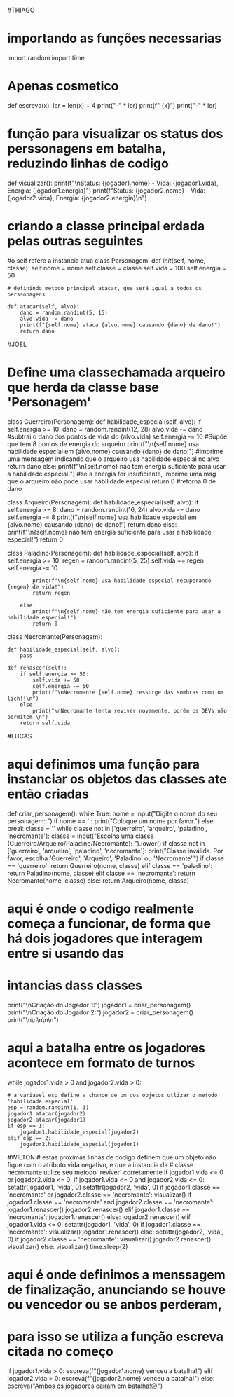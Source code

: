#THIAGO
# importando as funções necessarias
import random
import time

# Apenas cosmetico
def escreva(x):
    ler = len(x) + 4
    print("-" * ler)
    print(f"  {x}")
    print("-" * ler)

# função para visualizar os status dos perssonagens em batalha, reduzindo linhas de codigo


def visualizar():
    print(f"\nStatus: {jogador1.nome} - Vida: {jogador1.vida}, Energia: {jogador1.energia}")
    print(f"Status: {jogador2.nome} - Vida: {jogador2.vida}, Energia: {jogador2.energia}\n")


# criando a classe principal erdada pelas outras seguintes
#o self refere a instancia atua
class Personagem:
    def _init_(self, nome, classe):
        self.nome = nome
        self.classe = classe
        self.vida = 100
        self.energia = 50

    # definindo metodo principal atacar, que será igual a todos os perssonagens

    def atacar(self, alvo):
        dano = random.randint(5, 15)
        alvo.vida -= dano
        print(f"{self.nome} ataca {alvo.nome} causando {dano} de dano!")
        return dano

#JOEL
# Define uma classechamada arqueiro que herda da classe base 'Personagem'

class Guerreiro(Personagem):
    def habilidade_especial(self, alvo):
        if self.energia >= 10:
            dano = random.randint(12, 28)
            alvo.vida -= dano     #subtrai o dano dos pontos de vida do (alvo.vida)
            self.energia -= 10    #Supõe  que tem 8 pontos de energia do arqueiro
            print(f"\n{self.nome} usa habilidade especial em {alvo.nome} causando {dano} de dano!") #imprime uma mensagem indicando que o arqueiro usa habilidade especial no alvo
            return dano
        else:
            print(f"\n{self.nome} não tem energia suficiente para usar a habilidade especial!")  #se a energia for insuficiente, imprime uma msg que o arqueiro não pode usar habilidade especial
            return 0      #retorna 0 de dano

class Arqueiro(Personagem):
    def habilidade_especial(self, alvo):
        if self.energia >= 8:
            dano = random.randint(16, 24)
            alvo.vida -= dano
            self.energia -= 8
            print(f"\n{self.nome} usa habilidade especial em {alvo.nome} causando {dano} de dano!")
            return dano
        else:
            print(f"\n{self.nome} não tem energia suficiente para usar a habilidade especial!")
            return 0


class Paladino(Personagem):
    def habilidade_especial(self, alvo):
        if self.energia >= 10:
            regen = random.randint(5, 25)
            self.vida += regen
            self.energia -= 10

            print(f"\n{self.nome} usa habilidade especial recuperando {regen} de vida!")
            return regen

        else:
            print(f"\n{self.nome} não tem energia suficiente para usar a habilidade especial!")
            return 0


class Necromante(Personagem):

    def habilidade_especial(self, alvo):
        pass

    def renascer(self):
        if self.energia >= 50:
            self.vida += 50
            self.energia -= 50
            print(f"\nNecromante {self.nome} ressurge das sombras como um lich!!\n")
        else:
            print("\nNecromante tenta reviver novamente, porém os DEVs não permitem.\n")
        return self.vida

#LUCAS
# aqui definimos uma função para instanciar os objetos das classes ate então criadas
def criar_personagem():
    while True:
        nome = input("Digite o nome do seu personagem: ")
        if nome == '':
            print("Coloque um nome por favor.")
        else:
            break
    classe = ''
    while classe not in ['guerreiro', 'arqueiro', 'paladino', 'necromante']:
        classe = input("Escolha uma classe (Guerreiro/Arqueiro/Paladino/Necromante): ").lower()
        if classe not in ['guerreiro', 'arqueiro', 'paladino', 'necromante']:
            print("Classe inválida. Por favor, escolha 'Guerreiro', 'Arqueiro', 'Paladino' ou 'Necromante'.")
    if classe == 'guerreiro':
        return Guerreiro(nome, classe)
    elif classe == 'paladino':
        return Paladino(nome, classe)
    elif classe == 'necromante':
        return Necromante(nome, classe)
    else:
        return Arqueiro(nome, classe)


# aqui é onde o codigo realmente começa a funcionar, de forma que há dois jogadores que interagem entre si usando das
# intancias dass classes

print("\nCriação do Jogador 1:")
jogador1 = criar_personagem()
print("\nCriação do Jogador 2:")
jogador2 = criar_personagem()
print("\n\n\n\n\n")

# aqui a batalha entre os jogadores acontece em formato de turnos
while jogador1.vida > 0 and jogador2.vida > 0:

    # a variavel esp define a chance de um dos objetos utlizar o metodo 'habilidade especial'
    esp = random.randint(1, 3)
    jogador1.atacar(jogador2)
    jogador2.atacar(jogador1)
    if esp == 1:
        jogador1.habilidade_especial(jogador2)
    elif esp == 2:
        jogador2.habilidade_especial(jogador1)

#WILTON
    # estas proximas linhas de codigo definem que um objeto não fique com o atributo vida negativo, e que a instancia da
    # classe necromante utilize seu metodo 'reviver' corretamente
    if jogador1.vida <= 0 or jogador2.vida <= 0:
        if jogador1.vida <= 0 and jogador2.vida <= 0:
            setattr(jogador1, 'vida', 0)
            setattr(jogador2, 'vida', 0)
            if jogador1.classe == 'necromante' or jogador2.classe == 'necromante':
                visualizar()
                if jogador1.classe == 'necromante' and jogador2.classe == 'necromante':
                    jogador1.renascer()
                    jogador2.renascer()
                elif jogador1.classe == 'necromante':
                    jogador1.renascer()
                else:
                    jogador2.renascer()
        elif jogador1.vida <= 0:
            setattr(jogador1, 'vida', 0)
            if jogador1.classe == 'necromante':
                visualizar()
                jogador1.renascer()
        else:
            setattr(jogador2, 'vida', 0)
            if jogador2.classe == 'necromante':
                visualizar()
                jogador2.renascer()
        visualizar()
    else:
        visualizar()
    time.sleep(2)

# aqui é onde definimos a menssagem de finalização, anunciando se houve ou vencedor ou se anbos perderam,
# para isso se utiliza a função escreva citada no começo
if jogador1.vida > 0:
    escreva(f"{jogador1.nome} venceu a batalha!")
elif jogador2.vida > 0:
    escreva(f"{jogador2.nome} venceu a batalha!")
else:
    escreva("Ambos os jogadores caíram em batalha!😕")
